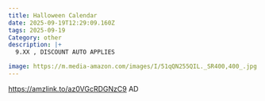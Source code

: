 ```yaml
---
title: Halloween Calendar
date: 2025-09-19T12:29:09.160Z
tags: 2025-09-19
Category: other
description: |+
  9.XX , DISCOUNT AUTO APPLIES

image: https://m.media-amazon.com/images/I/51qQN255QIL._SR400,400_.jpg
---
```

https://amzlink.to/az0VGcRDGNzC9 AD
